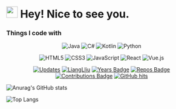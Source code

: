 <h1><img src="https://emojis.slackmojis.com/emojis/images/1531849430/4246/blob-sunglasses.gif?1531849430" width="30"/> Hey! Nice to see you.</h1>

<h3>Things I code with</h3>

<!-- code https://github.com/Ileriayo/markdown-badges -->

<p align="center">
  <img alt="Java" src="https://img.shields.io/badge/java-%23ED8B00.svg?style=for-the-badge&logo=java&logoColor=white" />
  <img alt="C#" src="https://img.shields.io/badge/c%23-%23239120.svg?style=for-the-badge&logo=c-sharp&logoColor=white" /> 
  <img alt="Kotlin" src="https://img.shields.io/badge/kotlin-%230095D5.svg?style=for-the-badge&logo=kotlin&logoColor=white" />
  <img alt="Python" src="https://img.shields.io/badge/python-3670A0?style=for-the-badge&logo=python&logoColor=ffdd54" />
</p>
<p align="center">
  <img alt="HTML5" src="https://img.shields.io/badge/html5-%23E34F26.svg?style=for-the-badge&logo=html5&logoColor=white" />
  <img alt="CSS3" src="https://img.shields.io/badge/css3-%231572B6.svg?style=for-the-badge&logo=css3&logoColor=white" /> 
  <img alt="JavaScript" src="https://img.shields.io/badge/javascript-%23323330.svg?style=for-the-badge&logo=javascript&logoColor=%23F7DF1E" />
  <img alt="React" src="https://img.shields.io/badge/react-%2320232a.svg?style=for-the-badge&logo=react&logoColor=%2361DAFB" />  
  <img alt="Vue.js" src="https://img.shields.io/badge/vuejs-%2335495e.svg?style=for-the-badge&logo=vuedotjs&logoColor=%234FC08D" />
</p>

<!--  https://pufler.dev/git-badges/  -->
<p align="center">
    <a href="https://github.com/LiangLliu?tab=followers" target="_blank"><img alt="Updates" src="https://img.shields.io/badge/--000000?style=flat-square&logo=RSS&logoColor=white"></a>
    <a href="https://github.com/LiangLliu" target="_blank"><img alt="LiangLliu" src="https://badges.strrl.dev/visits/LiangLliu/LiangLliu?logo=GitHub&label=visits&color=success&logoColor=white&style=flat-square"/></a>
    <a href="https://github.com/LiangLliu" target="_blank"><img alt="Years Badge" src="https://badges.strrl.dev/years/LiangLliu"></a>  
    <a href="https://github.com/LiangLliu?tab=repositories" target="_blank"><img alt="Repos Badge" src="https://badges.strrl.dev/repos/LiangLliu"></a>
    <a href="https://github.com/LiangLliu" target="_blank"><img alt="Contributions Badge" src="https://badges.strrl.dev/contributions/all/LiangLliu"></a>
    <a href="https://github.com/LiangLliu/LiangLliu" target="_blank"><img alt="GitHub hits" src="https://badges.strrl.dev/updated/LiangLliu/LiangLliu"></a>
</p>


![Anurag's GitHub stats](https://github-readme-stats-git-master-liangllius-projects.vercel.app/api?username=LiangLliu&count_private=true&show_icons=true&theme=holi)

![Top Langs](https://github-readme-stats-git-master-liangllius-projects.vercel.app/api/top-langs/?username=LiangLliu&layout=compact&langs_count=15)


